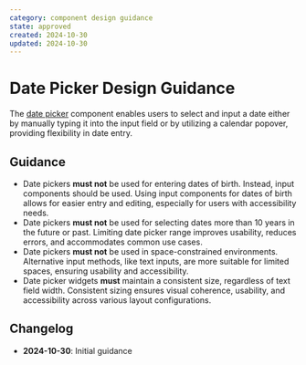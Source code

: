 ```yaml
---
category: component design guidance
state: approved
created: 2024-10-30
updated: 2024-10-30
---
```


# Date Picker Design Guidance

The [date picker](https://clarity.design/documentation/datepicker) component enables users to select and input a date either by manually typing it into the input field or by utilizing a calendar popover, providing flexibility in date entry.

## Guidance

- Date pickers **must not** be used for entering dates of birth. Instead, input components should be used. Using input components for dates of birth allows for easier entry and editing, especially for users with accessibility needs.
- Date pickers **must not** be used for selecting dates more than 10 years in the future or past. Limiting date picker range improves usability, reduces errors, and accommodates common use cases.
- Date pickers **must not** be used in space-constrained environments. Alternative input methods, like text inputs, are more suitable for limited spaces, ensuring usability and accessibility.
- Date picker widgets **must** maintain a consistent size, regardless of text field width.  Consistent sizing ensures visual coherence, usability, and accessibility across various layout configurations.

## Changelog

- **2024-10-30**: Initial guidance
